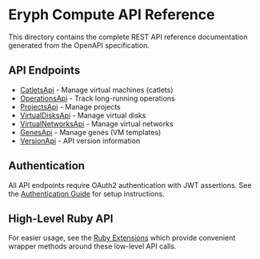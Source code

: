 # Eryph Compute API Reference

This directory contains the complete REST API reference documentation
generated from the OpenAPI specification.

## API Endpoints

- [CatletsApi](CatletsApi.md) - Manage virtual machines (catlets)
- [OperationsApi](OperationsApi.md) - Track long-running operations
- [ProjectsApi](ProjectsApi.md) - Manage projects
- [VirtualDisksApi](VirtualDisksApi.md) - Manage virtual disks
- [VirtualNetworksApi](VirtualNetworksApi.md) - Manage virtual networks
- [GenesApi](GenesApi.md) - Manage genes (VM templates)
- [VersionApi](VersionApi.md) - API version information

## Authentication

All API endpoints require OAuth2 authentication with JWT assertions.
See the [Authentication Guide](../guides/authentication.md) for setup instructions.

## High-Level Ruby API

For easier usage, see the [Ruby Extensions](../ruby-api/) which provide
convenient wrapper methods around these low-level API calls.
